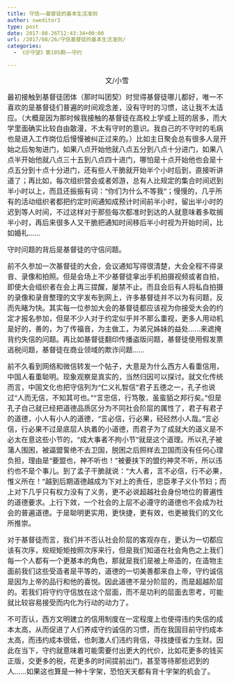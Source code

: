 ```yaml
---
title: 守信——基督徒的基本生活准则
author: sweditor3
type: post
date: 2017-08-26T12:43:34+00:00
url: /2017/08/26/守信基督徒的基本生活准则/
categories:
  - 《＠守望》第105期——守约

---
```

<p style="text-align: center;">
  <span style="font-size: 12pt;">文/小雪</span>
</p>

<span style="font-size: 12pt;">最初接触到基督徒团体（那时叫团契）时觉得基督徒哪儿都好，唯一不喜欢的是基督徒们普遍的时间观念差，没有守时的习惯，这让我不太适应。（大概是因为那时候我接触的基督徒在高校上学或上班的居多，而大学里面确实比较自由散漫，不太有守时的意识。我自己的不守时的毛病也是进入工作岗位后慢慢被纠正过来的。）比如主日聚会总有很多人是开始之后匆匆进门，如果八点开始他就八点五分到八点十分进门，如果八点半开始他就八点三十五到八点四十进门，哪怕是十点开始他也会是十点五分到十点十分进门，还有些人干脆就开始半个小时后到，直接听讲道了；再比如，每次组织营会或者郊游，总有人比规定的集合时间迟到半小时以上，而且还振振有词：“你们为什么不等我”；慢慢的，几乎所有的活动组织者都把约定时间通知成预计时间前半小时，留出半小时的迟到等人时间，不过这样对于那些每次都准时到达的人就意味着多耽搁半小时，再后来很多人又干脆把通知时间移后半小时视为开始时间，比如婚礼……</span>

<span style="font-size: 12pt;">守时问题的背后是基督徒的守信问题。</span>

<span style="font-size: 12pt;">前不久参加一次基督徒的大会，会议通知写得很清楚，大会全程不得录音、录像和拍照。但是会场上不少基督徒拿出手机拍摄视频或者自拍，即使大会组织者在会上再三提醒，屡禁不止。而且会后有人将私自拍摄的录像和录音整理的文字发布到网上，许多基督徒并不以为有问题，反而先睹为快。其实每一位参加大会的基督徒都应该视为你接受大会的约定才报名参加，但是不少人对于约定似乎并不那么重视，更多人用动机是好的，善的，为了传福音，为主做工，为弟兄姊妹的益处……来遮掩背约失信的问题。再比如基督徒翻印传播盗版问题，基督徒使用假发票逃税问题，基督徒在商业领域的欺诈问题……</span>

<span style="font-size: 12pt;">前不久看到网络和微信转发一个帖子，大意是为什么西方人看重信用，中国人看重聪明。现象观察是真实的，当然归因可以探讨。就文化传统而言，中国文化也把守信列为“仁义礼智信”君子五德之一，孔子也说过“人而无信，不知其可也。”“言忠信，行笃敬，虽蛮貊之邦行矣。”但是孔子自己就已经把道德品质区分为不同社会阶层的属性了，君子有君子的道德，小人有小人的道德，“言必信，行必果，硁硁然小人哉。”言必信，行必果不过是底层人执着的小道德，而君子为了成就大的道义是不必太在意这些小节的，“成大事者不拘小节”就是这个道理。所以孔子被蒲人围困，被逼盟誓绝不去卫国，脱困之后照样去卫国而没有任何心理负担，理由是“要盟也，神不听也！”被要挟下的盟约神灵不听，所以违约也不是个事儿。到了孟子干脆就说：“大人者，言不必信，行不必果，惟义所在！”越到后期道德越成为下对上的责任，忠臣孝子义仆节妇；而上对下几乎只有权力没有了义务，更不必说超越社会身份地位的普遍性的道德要求。上行下效，一个社会的上层不必遵守的道德也不会成为社会的普遍道德。于是聪明更实用，更快捷，更有效，也更被我们的文化所推崇。</span>

<span style="font-size: 12pt;">对于基督徒而言，我们并不否认社会阶层的客观存在，更认为一切都应该有次序，规规矩矩按照次序来行，但是我们知道在社会角色之上我们每一个人都有一个更基本的角色，那就是我们是被上帝造的，在造物主面前我们这些受造者是平等的，道德的一切美善都来自上帝，守约诚信是因为上帝的品行和他的喜悦。因此道德不是分阶层的，而是超越阶层的。若我们将守约守信放在这个层面，而不是功利的层面去思考，可能就比较容易接受而内化为行动的动力了。</span>

<span style="font-size: 12pt;">不可否认，西方文明建立的信用制度在一定程度上也使得违约失信的成本太高，从而促进了人们养成守约诚信的习惯，而在我国目前守约成本太高，而违约成本很低，也刺激人们违约背信，寻找捷径省力生财。因此在当下，守约就意味着可能需要付出更大的代价，比如花更多的钱买正版，交更多的税，花更多的时间提前出门，甚至等待那些迟到的人……如果这也算是一种十字架，恐怕天天都有背十字架的机会了。</span>